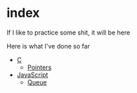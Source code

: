 # index

If I like to practice some shit, it will be here<br>

Here is what I've done so far
- [C](https://github.com/nikolaichub/index/tree/main/C)
  - [Pointers](https://github.com/nikolaichub/index/tree/main/C/Pointers)
- [JavaScript](https://github.com/nikolaichub/index/tree/main/JavaScript)
  - [Queue](https://github.com/nikolaichub/index/tree/main/JavaScript/Queue)
